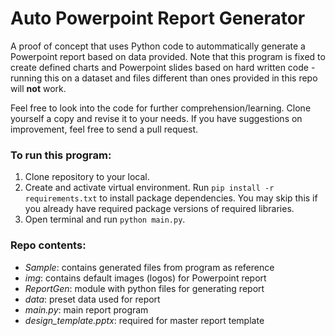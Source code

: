 # Auto Powerpoint Report Generator

A proof of concept that uses Python code to autommatically generate a Powerpoint report based on data provided.  Note that this program is fixed to create defined charts and Powerpoint slides based on hard written code - running this on a dataset and files different than ones provided in this repo will **not** work.

Feel free to look into the code for further comprehension/learning.  Clone yourself a copy and revise it to your needs.  If you have suggestions on improvement, feel free to send a pull request.

### To run this program:

1. Clone repository to your local.
2. Create and activate virtual environment.  Run `pip install -r requirements.txt` to install package dependencies.  You may skip this if you already have required package versions of required libraries.
3. Open terminal and run `python main.py`.

### Repo contents:
- _Sample_:  contains generated files from program as reference
- _img_: contains default images (logos) for Powerpoint report
- _ReportGen_: module with python files for generating report
- _data_: preset data used for report
- _main.py_: main report program
- _design_template.pptx_: required for master report template
